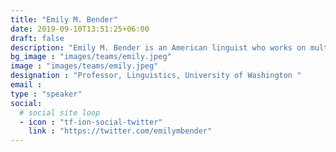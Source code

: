 ```yaml
---
title: "Emily M. Bender"
date: 2019-09-10T13:51:25+06:00
draft: false
description: "Emily M. Bender is an American linguist who works on multilingual grammar engineering, technology for endangered language documentation, computational semantics, and methodologies for supporting consideration of impacts language technology in NLP research, development, and education.  She is the Howard and Frances Nostrand Endowed Professor of Linguistics at the University of Washington."
bg_image : "images/teams/emily.jpeg"
image : "images/teams/emily.jpeg"
designation : "Professor, Linguistics, University of Washington "
email : 
type : "speaker"
social:
  # social site loop
  - icon : "tf-ion-social-twitter"
    link : "https://twitter.com/emilymbender"
---
```


